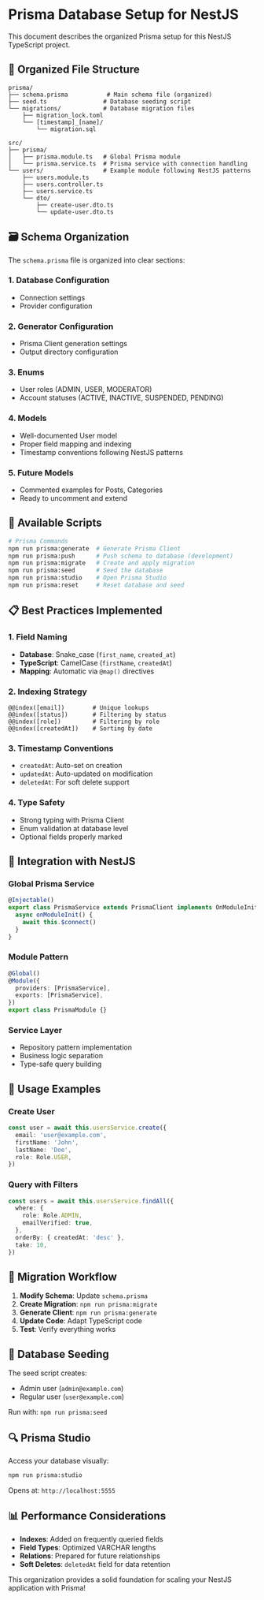 # Prisma Database Setup for NestJS

This document describes the organized Prisma setup for this NestJS TypeScript project.

## 📁 Organized File Structure

```
prisma/
├── schema.prisma           # Main schema file (organized)
├── seed.ts                # Database seeding script
└── migrations/            # Database migration files
    ├── migration_lock.toml
    └── [timestamp]_[name]/
        └── migration.sql

src/
├── prisma/
│   ├── prisma.module.ts   # Global Prisma module
│   └── prisma.service.ts  # Prisma service with connection handling
└── users/                 # Example module following NestJS patterns
    ├── users.module.ts
    ├── users.controller.ts
    ├── users.service.ts
    └── dto/
        ├── create-user.dto.ts
        └── update-user.dto.ts
```

## 🗃️ Schema Organization

The `schema.prisma` file is organized into clear sections:

### 1. **Database Configuration**
- Connection settings
- Provider configuration

### 2. **Generator Configuration**  
- Prisma Client generation settings
- Output directory configuration

### 3. **Enums**
- User roles (ADMIN, USER, MODERATOR)
- Account statuses (ACTIVE, INACTIVE, SUSPENDED, PENDING)

### 4. **Models**
- Well-documented User model
- Proper field mapping and indexing
- Timestamp conventions following NestJS patterns

### 5. **Future Models**
- Commented examples for Posts, Categories
- Ready to uncomment and extend

## 🚀 Available Scripts

```bash
# Prisma Commands
npm run prisma:generate  # Generate Prisma Client
npm run prisma:push      # Push schema to database (development)
npm run prisma:migrate   # Create and apply migration
npm run prisma:seed      # Seed the database
npm run prisma:studio    # Open Prisma Studio
npm run prisma:reset     # Reset database and seed
```

## 📋 Best Practices Implemented

### **1. Field Naming**
- **Database**: Snake_case (`first_name`, `created_at`)
- **TypeScript**: CamelCase (`firstName`, `createdAt`)  
- **Mapping**: Automatic via `@map()` directives

### **2. Indexing Strategy**
```prisma
@@index([email])        # Unique lookups
@@index([status])       # Filtering by status
@@index([role])         # Filtering by role
@@index([createdAt])    # Sorting by date
```

### **3. Timestamp Conventions**
- `createdAt`: Auto-set on creation
- `updatedAt`: Auto-updated on modification  
- `deletedAt`: For soft delete support

### **4. Type Safety**
- Strong typing with Prisma Client
- Enum validation at database level
- Optional fields properly marked

## 🔧 Integration with NestJS

### **Global Prisma Service**
```typescript
@Injectable()
export class PrismaService extends PrismaClient implements OnModuleInit {
  async onModuleInit() {
    await this.$connect()
  }
}
```

### **Module Pattern**
```typescript
@Global()
@Module({
  providers: [PrismaService],
  exports: [PrismaService],
})
export class PrismaModule {}
```

### **Service Layer**
- Repository pattern implementation
- Business logic separation
- Type-safe query building

## 📝 Usage Examples

### **Create User**
```typescript
const user = await this.usersService.create({
  email: 'user@example.com',
  firstName: 'John',
  lastName: 'Doe',
  role: Role.USER,
})
```

### **Query with Filters**
```typescript
const users = await this.usersService.findAll({
  where: {
    role: Role.ADMIN,
    emailVerified: true,
  },
  orderBy: { createdAt: 'desc' },
  take: 10,
})
```

## 🔄 Migration Workflow

1. **Modify Schema**: Update `schema.prisma`
2. **Create Migration**: `npm run prisma:migrate`
3. **Generate Client**: `npm run prisma:generate`  
4. **Update Code**: Adapt TypeScript code
5. **Test**: Verify everything works

## 🌱 Database Seeding

The seed script creates:
- Admin user (`admin@example.com`)
- Regular user (`user@example.com`)

Run with: `npm run prisma:seed`

## 🔍 Prisma Studio

Access your database visually:
```bash
npm run prisma:studio
```
Opens at: `http://localhost:5555`

## 📊 Performance Considerations

- **Indexes**: Added on frequently queried fields
- **Field Types**: Optimized VARCHAR lengths  
- **Relations**: Prepared for future relationships
- **Soft Deletes**: `deletedAt` field for data retention

This organization provides a solid foundation for scaling your NestJS application with Prisma!
